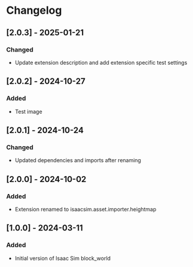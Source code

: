 # Changelog

## [2.0.3] - 2025-01-21
### Changed
- Update extension description and add extension specific test settings


## [2.0.2] - 2024-10-27
### Added
- Test image

## [2.0.1] - 2024-10-24
### Changed
- Updated dependencies and imports after renaming

## [2.0.0] - 2024-10-02
### Added
- Extension renamed to isaacsim.asset.importer.heightmap

## [1.0.0] - 2024-03-11
### Added
- Initial version of Isaac Sim block_world
